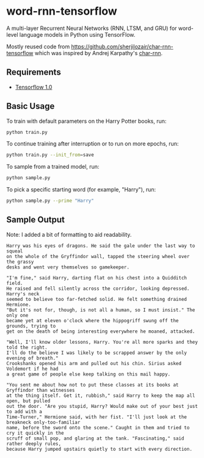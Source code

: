 # word-rnn-tensorflow

A multi-layer Recurrent Neural Networks (RNN, LTSM, and GRU) for word-level language models in Python using TensorFlow.

Mostly reused code from https://github.com/sherjilozair/char-rnn-tensorflow which was inspired by Andrej Karpathy's [char-rnn](https://github.com/karpathy/char-rnn).

## Requirements
- [Tensorflow 1.0](http://www.tensorflow.org)

## Basic Usage

To train with default parameters on the Harry Potter books, run:
```bash
python train.py
```

To continue training after interruption or to run on more epochs, run:
```bash
python train.py --init_from=save
```

To sample from a trained model, run:
```bash
python sample.py
```

To pick a specific starting word (for example, "Harry"), run:
```bash
python sample.py --prime "Harry"
````

## Sample Output
Note: I added a bit of formatting to aid readability.

```
Harry was his eyes of dragons. He said the gale under the last way to squeal 
on the whole of the Gryffindor wall, tapped the steering wheel over the grassy 
desks and went very themselves so gamekeeper. 

"I'm fine," said Harry, darting flat on his chest into a Quidditch field. 
He raised and fell silently across the corridor, looking depressed. Harry's neck 
seemed to believe too far-fetched solid. He felt something drained Hermione. 
"But it's not for, though, is not all a human, so I must insist." The only one 
became yet at eleven o'clock where the hippogriff swung off the grounds, trying to 
get on the death of being interesting everywhere he moaned, attacked. 

"Well, I'll know older lessons, Harry. You're all more sparks and they told the right. 
I'll do the believe I was likely to be scrapped answer by the only evening of breath." 
Crookshanks opened his arm and pulled out his chin. Sirius asked Voldemort if he had 
a great game of people else keep talking on this mail happy. 

"You sent me about how not to put these classes at its books at Gryffindor than witnesses 
at the thing itself. Get it, rubbish," said Harry to keep the map all open, but pulled 
out the door. "Are you stupid, Harry? Would make out of your best just to add with a 
Time-Turner," Hermione said, with her fist. "I'll just look at the breakneck only-too-familiar 
name, before the sword onto the scene." Caught in them and tried to cry it quickly in the 
scruff of small pop, and glaring at the tank. "Fascinating," said rather deeply rules, 
because Harry jumped upstairs quietly to start with every direction.
```
